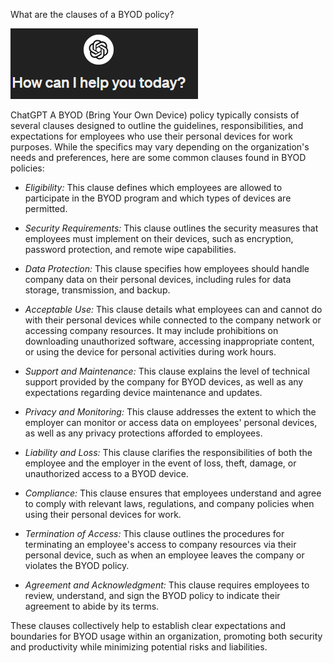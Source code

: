 What are the clauses of a BYOD policy?

![](https://github.com/zbraiterman/blog/blob/main/images/chatGPT-welcome-message.png)

ChatGPT
A BYOD (Bring Your Own Device) policy typically consists of several clauses designed to outline the guidelines, responsibilities, and expectations for employees who use their personal devices for work purposes. While the specifics may vary depending on the organization's needs and preferences, here are some common clauses found in BYOD policies:

* *Eligibility:* This clause defines which employees are allowed to participate in the BYOD program and which types of devices are permitted.

* *Security Requirements:* This clause outlines the security measures that employees must implement on their devices, such as encryption, password protection, and remote wipe capabilities.

* *Data Protection:* This clause specifies how employees should handle company data on their personal devices, including rules for data storage, transmission, and backup.

* *Acceptable Use:* This clause details what employees can and cannot do with their personal devices while connected to the company network or accessing company resources. It may include prohibitions on downloading unauthorized software, accessing inappropriate content, or using the device for personal activities during work hours.

* *Support and Maintenance:* This clause explains the level of technical support provided by the company for BYOD devices, as well as any expectations regarding device maintenance and updates.

* *Privacy and Monitoring:* This clause addresses the extent to which the employer can monitor or access data on employees' personal devices, as well as any privacy protections afforded to employees.

* *Liability and Loss:* This clause clarifies the responsibilities of both the employee and the employer in the event of loss, theft, damage, or unauthorized access to a BYOD device.

* *Compliance:* This clause ensures that employees understand and agree to comply with relevant laws, regulations, and company policies when using their personal devices for work.

* *Termination of Access:* This clause outlines the procedures for terminating an employee's access to company resources via their personal device, such as when an employee leaves the company or violates the BYOD policy.

* *Agreement and Acknowledgment:* This clause requires employees to review, understand, and sign the BYOD policy to indicate their agreement to abide by its terms.

These clauses collectively help to establish clear expectations and boundaries for BYOD usage within an organization, promoting both security and productivity while minimizing potential risks and liabilities.
